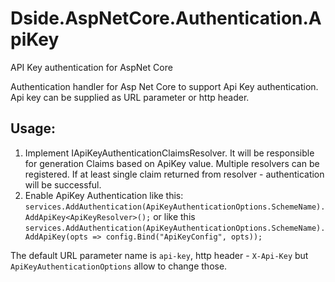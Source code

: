 # Dside.AspNetCore.Authentication.ApiKey
API Key authentication for AspNet Core

Authentication handler for Asp Net Core to support Api Key authentication. Api key can be supplied as URL parameter or http header.

## Usage:
1. Implement IApiKeyAuthenticationClaimsResolver.
   It will be responsible for generation Claims based on ApiKey value.
   Multiple resolvers can be registered.
   If at least single claim returned from resolver - authentication will be successful.
2. Enable ApiKey Authentication like this:
   `services.AddAuthentication(ApiKeyAuthenticationOptions.SchemeName).AddApiKey<ApiKeyResolver>();`
   or like this
   `services.AddAuthentication(ApiKeyAuthenticationOptions.SchemeName).AddApiKey(opts => config.Bind("ApiKeyConfig", opts));`

The default URL parameter name is `api-key`, http header - `X-Api-Key` but `ApiKeyAuthenticationOptions` allow to change those.
